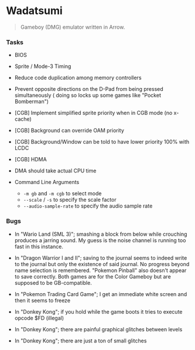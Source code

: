 # Wadatsumi
> Gameboy (DMG) emulator written in Arrow.

### Tasks

 - BIOS

 - Sprite / Mode-3 Timing

 - Reduce code duplication among memory controllers

 - Prevent opposite directions on the D-Pad from being pressed simultaneously (
   doing so locks up some games like "Pocket Bomberman")

 - [CGB] Implement simplified sprite priority when in CGB mode (no x-cache)

 - [CGB] Background can override OAM priority
 - [CGB] Background/Window can be told to have lower priority 100% with LCDC

 - [CGB] HDMA

 - DMA should take actual CPU time

 - Command Line Arguments
    - `-m gb` and `-m cgb` to select mode
    - `--scale` / `-s` to specify the scale factor
    - `--audio-sample-rate` to specify the audio sample rate

### Bugs

 - In "Wario Land (SML 3)"; smashing a block from below while crouching
   produces a jarring sound. My guess is the noise channel is running too fast
   in this instance.

 - In "Dragon Warrior I and II"; saving to the journal seems to indeed write to
   the journal but only the existence of said journal. No progress beyond name
   selection is remembered. "Pokemon Pinball" also doesn't appear to save
   correctly. Both games are for the Color Gameboy but are supposed to be
   GB-compatible.

 - In "Pokemon Trading Card Game"; I get an immediate white screen and then
   it seems to freeze

 - In "Donkey Kong"; if you hold <START> while the game boots it tries to
   execute opcode $FD (illegal)

 - In "Donkey Kong"; there are painful graphical glitches between levels

 - In "Donkey Kong"; there are just a ton of small glitches
